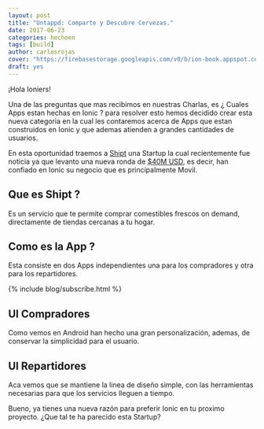 ```yaml
---
layout: post
title: "Untappd: Comparte y Descubre Cervezas."
date: 2017-06-23
categories: hechoen
tags: [build]
author: carlosrojas
cover: "https://firebasestorage.googleapis.com/v0/b/ion-book.appspot.com/o/posts%2F2017-06-16-shopit%2FShipt%20headquarters_Birmingham%20(1).png?alt=media&token=ff65e81d-ae39-439c-888f-100116066aae"
draft: yes
---
```


<amp-img width="1280" height="660" layout="responsive" src="https://firebasestorage.googleapis.com/v0/b/ion-book.appspot.com/o/posts%2F2017-06-16-shopit%2FShipt%20headquarters_Birmingham%20(1).png?alt=media&token=ff65e81d-ae39-439c-888f-100116066aae"></amp-img>

¡Hola Ioniers!

Una de las preguntas que mas recibimos en nuestras Charlas, es ¿ Cuales Apps estan hechas en Ionic ? para resolver esto hemos decidido crear esta nueva categoria en la cual les contaremos acerca de Apps que estan construidos en Ionic y que ademas atienden a grandes cantidades de usuarios.

En esta oportunidad traemos a [Shipt](https://www.shipt.com/) una Startup la cual recientemente fue noticia ya que levanto una nueva ronda de [$40M USD](https://techcrunch.com/2017/06/06/alabama-based-shipt-raises-40-million-to-challenge-dominant-grocery-delivery-startups/), es decir, han confiado en Ionic su negocio que es principalmente Movil.

## Que es Shipt ?

Es un servicio que te permite comprar comestibles frescos on demand, directamente de tiendas cercanas a tu hogar.

## Como es la App ?

Esta consiste en dos Apps independientes una para los compradores y otra para los repartidores.

{% include blog/subscribe.html %}

## UI Compradores

<amp-img width="1406" height="500" layout="responsive" src="https://firebasestorage.googleapis.com/v0/b/ion-book.appspot.com/o/posts%2F2017-06-16-shopit%2FBuyer.png?alt=media&token=c7461ae2-74d2-4bc0-8a9b-89f378f6f75b"></amp-img>

Como vemos en Android han hecho una gran personalización, ademas, de conservar la simplicidad para el usuario.

## UI Repartidores

<amp-img width="843" height="500" layout="responsive" src="https://firebasestorage.googleapis.com/v0/b/ion-book.appspot.com/o/posts%2F2017-06-16-shopit%2FShopper.png?alt=media&token=708a69ea-d5be-43fb-b434-ccc5b15353b0"></amp-img>

Aca vemos que se mantiene la linea de diseño simple, con las herramientas necesarias para que los servicios lleguen a tiempo.

Bueno, ya tienes una nueva razón para preferir Ionic en tu proximo proyecto. ¿Que tal te ha parecido esta Startup?



